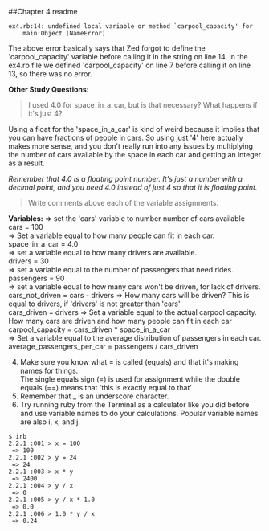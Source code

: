 ##Chapter 4 readme

```
ex4.rb:14: undefined local variable or method `carpool_capacity' for
    main:Object (NameError)
```

The above error basically says that Zed forgot to define the 'carpool_capacity' variable before calling it in the string
on line 14.  In the ex4.rb file we defined 'carpool_capacity' on line 7 before calling it on line 13, so there was no error.

**Other Study Questions:**

>I used 4.0 for space_in_a_car, but is that necessary? What happens if it's just 4?

Using a float for the 'space_in_a_car' is kind of weird because it implies that you can have fractions of people in cars.
So using just '4' here actually makes more sense, and you don't really run into any issues by multiplying the number of 
cars available by the space in each car and getting an integer as a result.

*Remember that 4.0 is a floating point number. It's just a number with a decimal point, and you need 4.0 instead of just 4 so that it is floating point.*

>Write comments above each of the variable assignments.

**Variables:**
=> set the 'cars' variable to number number of cars available <br/>
cars = 100 <br/>
=> Set a variable equal to how many people can fit in each car.<br/>
space_in_a_car = 4.0 <br/>
=> set a variable equal to how many drivers are available.  <br/>
drivers = 30 <br/>
=> set a variable equal to the number of passengers that need rides. <br/>
passengers = 90 <br/>
=> set a variable equal to how many cars won't be driven, for lack of drivers. <br/>
cars_not_driven = cars - drivers
=> How many cars will be driven?  This is equal to drivers, if 'drivers' is not greater than 'cars' <br/>
cars_driven = drivers
=> Set a variable equal to the actual carpool capacity.  How many cars are driven and how many people can fit in each car<br/>
carpool_capacity = cars_driven * space_in_a_car<br/>
=> Set a variable equal to the average distribution of passengers in each car.
average_passengers_per_car = passengers / cars_driven

4. Make sure you know what = is called (equals) and that it's making names for things.<br/>
  The single equals sign (=) is used for assignment while the double equals (==) means that 'this is exactly equal to that'<br/>
5. Remember that _ is an underscore character.<br/>
6. Try running ruby from the Terminal as a calculator like you did before and use variable names to do your calculations. Popular variable names are also i, x, and j.<br/>
```
$ irb
2.2.1 :001 > x = 100
 => 100
2.2.1 :002 > y = 24
 => 24
2.2.1 :003 > x * y
 => 2400
2.2.1 :004 > y / x
 => 0
2.2.1 :005 > y / x * 1.0
 => 0.0
2.2.1 :006 > 1.0 * y / x
 => 0.24
```



